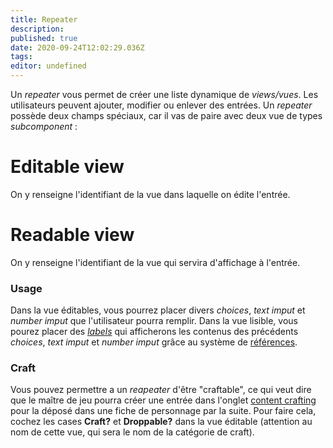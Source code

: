 ```yaml
---
title: Repeater
description: 
published: true
date: 2020-09-24T12:02:29.036Z
tags: 
editor: undefined
---
```


Un *repeater* vous permet de créer une liste dynamique de *views/vues*. Les utilisateurs peuvent ajouter, modifier ou enlever des entrées.
Un *repeater* possède deux champs spéciaux, car il vas de paire avec deux vue de types *subcomponent* :

# Editable view
On y renseigne l'identifiant de la vue dans laquelle on édite l'entrée.

# Readable view
On y renseigne l'identifiant de la vue qui servira d'affichage à l'entrée.

### Usage
Dans la vue éditables, vous pourrez placer divers *choices*, *text imput* et *number imput* que l'utilisateur pourra remplir. Dans la vue lisible, vous pourez placer des *[labels](/system-builder/component/label)* qui afficherons les contenus des précédents *choices*, *text imput* et *number imput* grâce au système de [références](/en/system-builder/general/references).

### Craft
Vous pouvez permettre a un *reapeater* d'être "craftable", ce qui veut dire que le maître de jeu pourra créer une entrée dans l'onglet [content crafting](how-to/content-crafting) pour la déposé dans une fiche de personnage par la suite.
Pour faire cela, cochez les cases **Craft?** et **Droppable?** dans la vue éditable (attention au nom de cette vue, qui sera le nom de la catégorie de craft).
